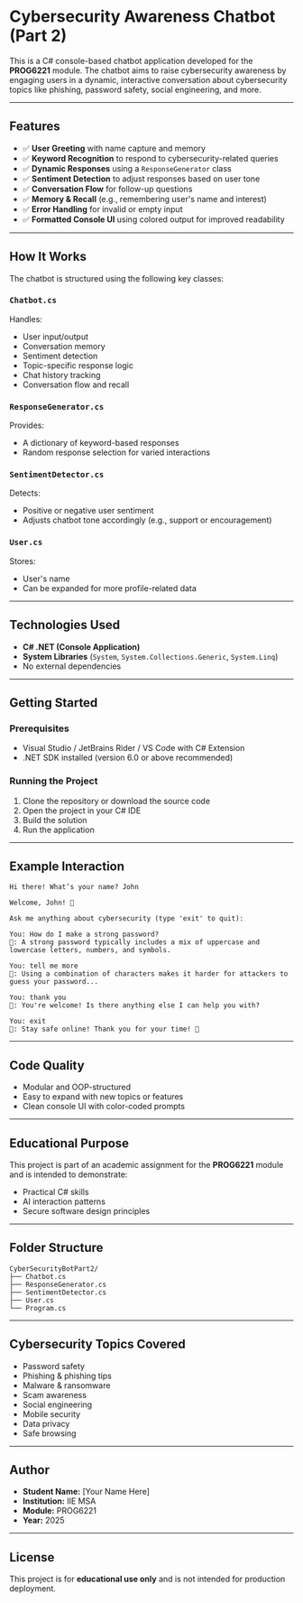 
#  Cybersecurity Awareness Chatbot (Part 2)

This is a C# console-based chatbot application developed for the **PROG6221** module. The chatbot aims to raise cybersecurity awareness by engaging users in a dynamic, interactive conversation about cybersecurity topics like phishing, password safety, social engineering, and more.

---

##  Features

- ✅ **User Greeting** with name capture and memory
- ✅ **Keyword Recognition** to respond to cybersecurity-related queries
- ✅ **Dynamic Responses** using a `ResponseGenerator` class
- ✅ **Sentiment Detection** to adjust responses based on user tone
- ✅ **Conversation Flow** for follow-up questions
- ✅ **Memory & Recall** (e.g., remembering user's name and interest)
- ✅ **Error Handling** for invalid or empty input
- ✅ **Formatted Console UI** using colored output for improved readability

---

##  How It Works

The chatbot is structured using the following key classes:

### `Chatbot.cs`

Handles:
- User input/output
- Conversation memory
- Sentiment detection
- Topic-specific response logic
- Chat history tracking
- Conversation flow and recall

### `ResponseGenerator.cs`

Provides:
- A dictionary of keyword-based responses
- Random response selection for varied interactions

### `SentimentDetector.cs`

Detects:
- Positive or negative user sentiment
- Adjusts chatbot tone accordingly (e.g., support or encouragement)

### `User.cs`

Stores:
- User's name
- Can be expanded for more profile-related data

---

##  Technologies Used

- **C# .NET (Console Application)**
- **System Libraries** (`System`, `System.Collections.Generic`, `System.Linq`)
- No external dependencies

---

##  Getting Started

### Prerequisites
- Visual Studio / JetBrains Rider / VS Code with C# Extension
- .NET SDK installed (version 6.0 or above recommended)

### Running the Project

1. Clone the repository or download the source code
2. Open the project in your C# IDE
3. Build the solution
4. Run the application

---

## Example Interaction

```
Hi there! What’s your name? John

Welcome, John! 👋

Ask me anything about cybersecurity (type 'exit' to quit):

You: How do I make a strong password?
🤖: A strong password typically includes a mix of uppercase and lowercase letters, numbers, and symbols.

You: tell me more
🤖: Using a combination of characters makes it harder for attackers to guess your password...

You: thank you
🤖: You're welcome! Is there anything else I can help you with?

You: exit
🤖: Stay safe online! Thank you for your time! 👋
```

---

##  Code Quality

- Modular and OOP-structured
- Easy to expand with new topics or features
- Clean console UI with color-coded prompts

---

##  Educational Purpose

This project is part of an academic assignment for the **PROG6221** module and is intended to demonstrate:
- Practical C# skills
- AI interaction patterns
- Secure software design principles

---

##  Folder Structure

```
CyberSecurityBotPart2/
├── Chatbot.cs
├── ResponseGenerator.cs
├── SentimentDetector.cs
├── User.cs
└── Program.cs
```

---

##  Cybersecurity Topics Covered

- Password safety
- Phishing & phishing tips
- Malware & ransomware
- Scam awareness
- Social engineering
- Mobile security
- Data privacy
- Safe browsing

---

## Author

- **Student Name:** [Your Name Here]
- **Institution:** IIE MSA
- **Module:** PROG6221
- **Year:** 2025

---

##  License

This project is for **educational use only** and is not intended for production deployment.
